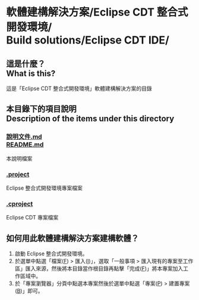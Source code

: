 # 軟體建構解決方案/Eclipse CDT 整合式開發環境/<br>Build solutions/Eclipse CDT IDE/
## 這是什麼？<br />What is this?
這是「Eclipse CDT 整合式開發環境」軟體建構解決方案的目錄

## 本目錄下的項目說明<br />Description of the items under this directory
### [說明文件.md<br />README.md](README.md)
本說明檔案
### [.project](.project)
Eclipse 整合式開發環境專案檔案
### [.cproject](.cproject)
Eclipse CDT 專案檔案

## 如何用此軟體建構解決方案建構軟體？
1. 啟動 Eclipse 整合式開發環境。
2. 於選單中點選「檔案(<span style="text-decoration: underline">F</span>) > 匯入(<span style="text-decoration: underline">I</span>)」，選取「一般事項 > 匯入現有的專案至工作區」匯入來源，然後將本目錄當作根目錄再點擊「完成(<span style="text-decoration: underline">F</span>)」將本專案加入工作區域中。
3. 於「專案瀏覽器」分頁中點選本專案然後於選單中點選「專案(<span style="text-decoration: underline">P</span>) > 建置專案(<span style="text-decoration: underline">B</span>)」即可。
